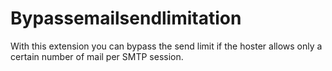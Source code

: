 # Bypassemailsendlimitation
With this extension you can bypass the send limit if the hoster allows only a certain number of mail per SMTP session.

